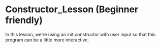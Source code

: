 # Constructor_Lesson (Beginner friendly)

In this lesson, we're using an init constructor with user input so that this program can be a little more interactive.
